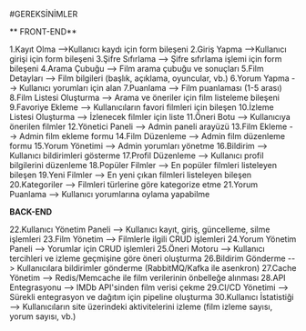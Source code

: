 #GEREKSİNİMLER

** FRONT-END**

1.Kayıt Olma -->Kullanıcı kaydı için form bileşeni
2.Giriş Yapma -->Kullanıcı girişi için form bileşeni
3.Şifre Sıfırlama  --> Şifre sıfırlama işlemi için form bileşeni
4.Arama Çubuğu --> Film arama çubuğu ve sonuçları
5.Film Detayları --> Film bilgileri (başlık, açıklama, oyuncular, vb.)
6.Yorum Yapma --> Kullanıcı yorumları için alan
7.Puanlama --> Film puanlaması (1-5 arası)
8.Film Listesi Oluşturma --> Arama ve öneriler için film listeleme bileşeni
9.Favoriye Ekleme --> Kullanıcıların favori filmleri için bileşen
10.İzleme Listesi Oluşturma --> İzlenecek filmler için liste
11.Öneri Botu --> Kullanıcıya önerilen filmler
12.Yönetici Paneli --> Admin paneli arayüzü
13.Film Ekleme --> Admin film ekleme formu
14.Film Düzenleme --> Admin film düzenleme formu
15.Yorum Yönetimi --> Admin yorumları yönetme
16.Bildirim --> Kullanıcı bildirimleri gösterme
17.Profil Düzenleme --> Kullanıcı profil bilgilerini düzenleme
18.Popüler Filmler --> En popüler filmleri listeleyen bileşen
19.Yeni Filmler --> En yeni çıkan filmleri listeleyen bileşen
20.Kategoriler --> Filmleri türlerine göre kategorize etme
21.Yorum Puanlama --> Kullanıcı yorumlarına oylama yapabilme


**BACK-END**

22.Kullanıcı Yönetim Paneli --> Kullanıcı kayıt, giriş, güncelleme, silme işlemleri
23.Film Yönetim --> Filmlerle ilgili CRUD işlemleri
24.Yorum Yönetim Paneli --> Yorumlar için CRUD işlemleri
25.Öneri Motoru --> Kullanıcı tercihleri ve izleme geçmişine göre öneri oluşturma
26.Bildirim Gönderme --> Kullanıcılara bildirimler gönderme (RabbitMQ/Kafka ile asenkron)
27.Cache Yönetim --> Redis/Memcache ile film verilerinin önbelleğe alınması
28.API Entegrasyonu --> IMDb API'sinden film verisi çekme
29.CI/CD Yönetimi --> Sürekli entegrasyon ve dağıtım için pipeline oluşturma
30.Kullanıcı İstatistiği --> Kullanıcıların site üzerindeki aktivitelerini izleme (film izleme sayısı, yorum sayısı, vb.)
